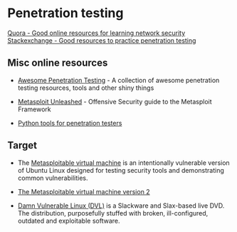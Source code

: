 # Penetration testing

[Quora - Good online resources for learning network security](https://www.quora.com/Whats-a-good-online-source-for-learning-network-security)
[Stackexchange - Good resources to practice penetration testing](http://security.stackexchange.com/questions/48139/what-are-good-resources-to-do-hands-on-practice-on-network-penetration-testing)

## Misc online resources

* [Awesome Penetration Testing](https://github.com/enaqx/awesome-pentest) - A collection of awesome penetration testing resources, tools and other shiny things

* [Metasploit Unleashed](https://www.offensive-security.com/metasploit-unleashed/) - Offensive Security guide to the Metasploit Framework

* [Python tools for penetration testers](https://github.com/dloss/python-pentest-tools|python-pentest-tools)


## Target

* The [Metasploitable virtual machine](http://vulnhub.com/entry/metasploitable_1,28/|Metasploitable) is an intentionally vulnerable version of Ubuntu Linux designed for testing security tools and demonstrating common vulnerabilities.

* [The Metasploitable virtual machine version 2](http://sourceforge.net/projects/metasploitable/files/Metasploitable2/)

* [Damn Vulnerable Linux (DVL)](http://distrowatch.com/table.php?distribution=dvl) is a Slackware and Slax-based live DVD. The distribution, purposefully stuffed with broken, ill-configured, outdated and exploitable software.
